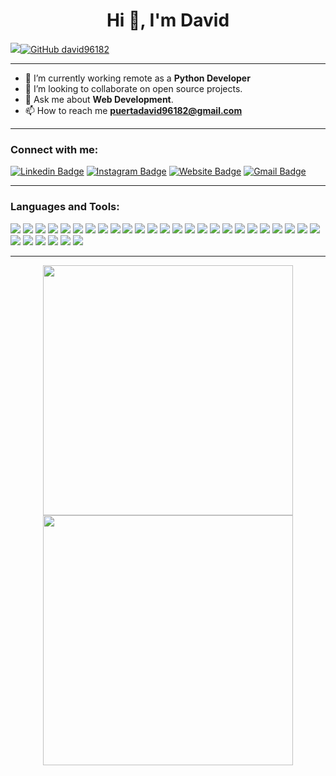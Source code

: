 <h1 align="center">Hi 👋, I'm David</h1>

<img src="http://views.whatilearened.today/views/github/david96182/views.svg"/>[![GitHub david96182](https://img.shields.io/github/followers/david96182?label=follow&style=social)](https://github.com/david96182)

---

- 🌱 I’m currently working remote as a **Python Developer**
- 👯 I’m looking to collaborate on open source projects.
- 💬 Ask me about **Web Development**.
- 📫 How to reach me **puertadavid96182@gmail.com**

---

<h3 align="left">Connect with me:</h3>

[![Linkedin Badge](https://img.shields.io/badge/-DavidPuerta-blue?style=flat-square&logo=Linkedin&logoColor=white&link=https://www.linkedin.com/in/david-puerta-martín-9b89b920b/)](https://www.linkedin.com/in/david-puerta-martín-9b89b920b/)  [![Instagram Badge](https://img.shields.io/badge/-davidpuertamartin-e4405f?style=flat-square&logo=Instagram&logoColor=white&link=https://www.instagram.com/davidpuertamartin/)](https://www.instagram.com/davidpuertamartin/)  [![Website Badge](https://img.shields.io/badge/-portfolio-e34f26?style=flat-square&logo=HTML5&logoColor=white&link=https://david96182.github.io/)](https://david96182.github.io/)  [![Gmail Badge](https://img.shields.io/badge/-puertadavid96182@gmail.com-d14836?style=flat-square&logo=Gmail&logoColor=white&link=mailto:puertadavid96182@gmail.com)](mailto:puertadavid96182@gmail.com)

---

<h3 align="left">Languages and Tools:</h3>

<p>
    <img src="https://img.shields.io/badge/-Visual%20Studio%20Code-23A9F2?style=flat-square&logo=Visual%20Studio%20Code&logoColor=white"/>
    <img src="https://img.shields.io/badge/-Github-181717?style=flat-square&logo=GitHub&logoColor=white"/>
    <img src="https://img.shields.io/badge/-Git-F44D27?style=flat-square&logo=Git&logoColor=white"/>
    <img src="https://img.shields.io/badge/-NPM-CB3837?style=flat-square&logo=NPM&logoColor=white"/>
    <img src="https://img.shields.io/badge/-Python-C5A600?style=flat-square&logo=Python&logoColor=white"/>
    <img src="https://img.shields.io/badge/-MySQL-F29111?style=flat-square&logo=MySQL&logoColor=white"/>
    <img src="https://img.shields.io/badge/-Postgresql-5849BE?style=flat-square&logo=Postgresql&logoColor=blue"/>
    <img src="https://img.shields.io/badge/-Vue.js-42B883?style=flat-square&logo=Vue.js&logoColor=white"/>
    <img src="https://img.shields.io/badge/-HTML5-E34F26?style=flat-square&logo=HTML5&logoColor=white"/>
    <img src="https://img.shields.io/badge/-CSS3-1572B6?style=flat-square&logo=CSS3&logoColor=white"/>
    <img src="https://img.shields.io/badge/-Linux-A80030?style=flat-square&logo=Linux&logoColor=white"/>
    <img src="https://img.shields.io/badge/-Archlinux-000000?style=flat-square&logo=Archlinux&logoColor=white"/>
    <img src="https://img.shields.io/badge/-Bash-000000?style=flat-square&logo=Gnubash&logoColor=white"/>
    <img src="https://img.shields.io/badge/-Javascript-F29111?style=flat-square&logo=Javascript&logoColor=white"/>
	<img src="https://img.shields.io/badge/-Docker-23A9F2?style=flat-square&logo=Docker&logoColor=white"/>
    <img src="https://img.shields.io/badge/-Java-E34F26?style=flat-square&logo=Java&logoColor=white"/>
    <img src="https://img.shields.io/badge/-MongoDB-42B883?style=flat-square&logo=MongoDB&logoColor=white"/>
    <img src="https://img.shields.io/badge/-Postman-F29111?style=flat-square&logo=Postman&logoColor=white"/>
    <img src="https://img.shields.io/badge/-NodeJS-42B883?style=flat-square&logo=NodeJS&logoColor=white"/>
    <img src="https://img.shields.io/badge/-Selenium-66CC66?style=flat-square&logo=Selenium&logoColor=white"/>
    <img src="https://img.shields.io/badge/-Nginx-0D9579?style=flat-square&logo=Nginx&logoColor=white"/>
    <img src="https://img.shields.io/badge/-Django-053B30?style=flat-square&logo=Django&logoColor=white"/>
    <img src="https://img.shields.io/badge/-Flask-000000?style=flat-square&logo=Flask&logoColor=white"/>
    <img src="https://img.shields.io/badge/-uWSGI-000000?style=flat-square&logo=uWSGI&logoColor=white"/>
    <img src="https://img.shields.io/badge/-Redis-990000?style=flat-square&logo=Redis&logoColor=white"/>
    <img src="https://img.shields.io/badge/-Ansible-000000?style=flat-square&logo=Ansible&logoColor=white"/>
    <img src="https://img.shields.io/badge/-Jenkins-990000?style=flat-square&logo=Jenkins&logoColor=white"/>
    <img src="https://img.shields.io/badge/-UML-BDA558?style=flat-square&logo=UML&logoColor=white"/>
    <img src="https://img.shields.io/badge/-Pycharm-0D9579?style=flat-square&logo=Pycharm&logoColor=white"/>
    <img src="https://img.shields.io/badge/-Bootstrap-470E62?style=flat-square&logo=Bootstrap&logoColor=white"/>
    <img src="https://img.shields.io/badge/-Wireshark-87CEEB?style=flat-square&logo=Wireshark&logoColor=white"/>
</p>


---

<p align = "center">
  <img src = "https://github-readme-stats.vercel.app/api?username=david96182&show_icons=true&theme=bear" width = 400>
  <img src = "https://github-readme-streak-stats.herokuapp.com?user=david96182&theme=dark&hide_border=true" width = 400>
</p>
